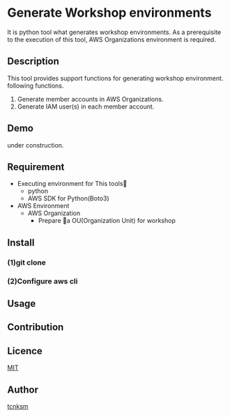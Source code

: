 # Generate Workshop environments
It is python tool what generates workshop environments. As a prerequisite to the execution of this tool, AWS Organizations environment is required.
## Description
This tool provides support functions for generating workshop environment. following functions.
1. Generate member accounts in AWS Organizations.
1. Generate IAM user(s) in each member account.

## Demo
under construction.

## Requirement

- Executing environment for This tools
    - python
    - AWS SDK for Python(Boto3)
- AWS Environment
    - AWS Organization
        - Prepare a OU(Organization Unit) for workshop
## Install
### (1)git clone
### (2)Configure aws cli


## Usage



## Contribution

## Licence

[MIT](https://github.com/tcnksm/tool/blob/master/LICENCE)

## Author

[tcnksm](https://github.com/tcnksm)